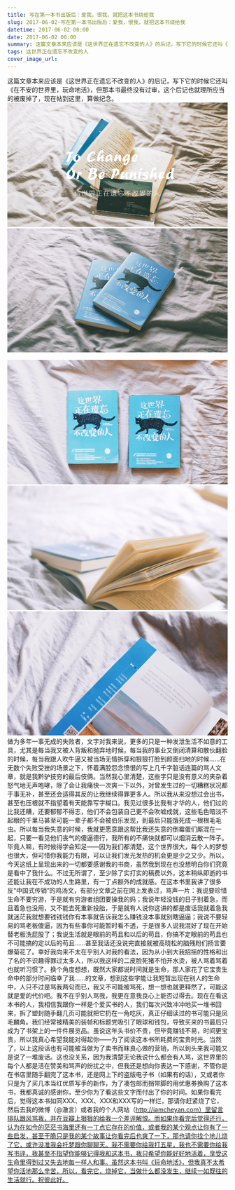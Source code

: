 ```yaml
---
title: 写在第一本书出版后：爱我，恨我，就把这本书烧给我
slug: 2017-06-02-写在第一本书出版后：爱我，恨我，就把这本书烧给我
datetime: 2017-06-02 00:00
date: 2017-06-02 00:00
summary: 这篇文章本来应该是《这世界正在遗忘不改变的人》的后记，写下它的时候它还叫《在不安的世界里，玩命地活》...
tags: 这世界正在遗忘不改变的人
cover_image_url: 
---
```

这篇文章本来应该是《这世界正在遗忘不改变的人》的后记，写下它的时候它还叫《在不安的世界里，玩命地活》，但那本书最终没有过审，这个后记也就理所应当的被废掉了，现在帖到这里，算做纪念。
![57596-q3uktzdrdyn.png](../assets/2019/09/4015475833.png)
![26899-2jydclyd0vh.png](../assets/2019/09/538813651.png)
<!--more-->
![68744-vob1t51sva.png](../assets/2019/09/514505082.png)
![00575-hk6fjz9c1um.png](../assets/2019/09/1098123577.png)
![21844-7d8fs7ntt7x.png](../assets/2019/09/4216489429.png)做为多年一事无成的失败者，文字对我来说，更多的只是一种发泄生活不如意的工具，尤其是每当我又被人背叛和抛弃地时候，每当我的事业又倒闭清算和散伙翻脸的时候，每当我跟人吹牛逼又被当场无情拆穿和狠狠打脸到颜面扫地的时候……在无数个失败受挫的场景之下，怀着满腔怨念愤恨的写上几千字脏话连篇的骂人文章，就是我黔驴技穷的最后伎俩。当然我心里清楚，这些字只是没有意义的夹杂着怒气地无声咆哮，除了会让我痛快一次爽一下以外，对曾发生过的一切糟糕状况都于事无补，甚至还会适得其反的让我继续得罪更多人。所以我从来没想过会出书，甚至也压根就不指望着有天能靠写字糊口。我见过很多比我有才华的人，他们过的比我还糟，还要郁郁不得志，他们不会包装自己更不会吹嘘成就，这些毛色暗淡不起眼的千里马甚至可能一辈子都不会被伯乐发现，到最后只能饿死成一根根毛毛虫。所以每当我失意的时候，我就更愿意跟这帮比我还失意的倒霉蛋们厮混在一起，只要一看见他们丧气的傻逼德行，我所有的不痛快就都可以烟消云散一阵子。毕竟人嘛，有时候得学会知足——因为我们都清楚，这个世界很大，每个人的梦想也很大，但可惜你我能力有限，可以让我们发光发热的机会更是少之又少。所以，今天这纸上呈现出来的一切都要感谢我的书商，虽然我到现在也没想明白你们究竟是看中了我什么。不过无所谓了，至少除了实打实的稿费以外，这本稍纵即逝的书还能让我在不成功的人生路里，有一丁点额外的成就感。在这本书里我讲了很多反“中国式传销”的鸡汤文，有部分文章之前在网上发表过，骂声一片：我说要珍惜生命不要穷游，于是就有穷游者组团要操我的妈；我说年轻没钱的日子别着急，而且着急也没用，又不能去死重新投胎，于是就有人说你这讲的都是废话我就着急我就迷茫我就想要钱钱钱你有本事就告诉我怎么赚钱没本事就别瞎逼逼；我说不要轻易的骂老板傻逼，因为有些事你可能暂时看不透，于是很多人说我混好了现在开始替老板洗屁股了；我说生活就是眼前的苟且和以后的苟且，你搞不定眼前的苟且也不可能搞的定以后的苟且……甚至我话还没说完直接就被高晓松的脑残粉们扬言要爆菊花了。幸好我向来不太在乎别人对我的看法，因为从小到大我招摇的性格和出了名的不识趣得罪过太多人，所以我这样的二皮脸死猪不怕开水烫，被人骂着骂着也就听习惯了。换个角度想想，既然大家都说时间就是生命，那人家花了它宝贵生命中的部分时间临幸了我……的文章，想到这些字能让我短暂出现在别人的生命中，人只不过是骂我两句而已，我又不可能被骂死，想一想也就更释然了，可能这就是爱的代价吧。我不在乎别人骂我，我更在意我良心上能否过得去。现在在看这本书的人，我相信我跟你一样是个爱买书的人，我们每次兴致冲冲地买一堆书回来，拆了塑封随手翻几页可能就把它扔在一角吃灰，真正仔细读过的书可能只是凤毛麟角。我们经常被精美的装帧和标题党吸引了眼球和钱包，导致买来的书最后只成为了书架上的一件件展览品。虽说这年头书价不贵，但毕竟赚钱不易，时间更宝贵，所以我真心希望我能对得起你——为了阅读这本书所耗费的宝贵时光。当然了，以上这段话也有可能被当做为了卖书而昧良心做的营销，所以到头来我可能又是说了一堆废话。这也没关系，因为我清楚无论我说什么都会有人骂，这世界里的每个人都是活在赞美和骂声的纷扰之中，但我还是想向你表达一下感谢，不管你是在书店里随手翻完了这本书，还是网上下的盗版电子书（如果有的话），又或者你只是为了买几本当红优质写手的新作，为了凑包邮而捎带脚的用优惠券换购了这本书，我都真诚的感谢你，至少你为了看这些文字而付出了你的时间。如果你看完后，觉得这本书如同XXX、XXX、XXX和XXX写的一样烂，那请你赶紧烧了它，然后去我的微博（@澈言）或者我的个人网站（http://iamcheyan.com）里留言排队跟风骂我，并在豆瓣上狠狠的给我一个差评解恨。而如果你看完后觉得还行，认为在如今的茫茫书海里还有一丁点它存在的价值，或者我的某个观点让你有了一些启发，甚至干脆只是我的某个故事让你看完后也爽了一下，那也请你找个地儿烧了它，或许没准我会托梦跟你聊聊天。我不需要你给我打五星，我也不需要你给我写书评，我甚至不指望你能够记得我和这本书，我只希望你能好好地活着，享受这生命里得到过又失去地每一样人和事。虽然这本书叫《玩命地活》，但我真不太希望你活地那么辛苦，所以，看完它，烧掉它，当做什么都没发生，继续一如既往的生活就行。祝彼此好。